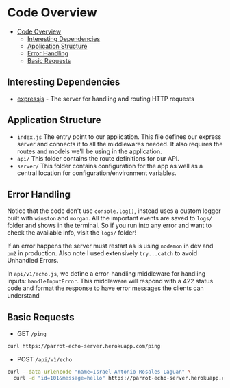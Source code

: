 # Code Overview

- [Code Overview](#code-overview)
  - [Interesting Dependencies](#interesting-dependencies)
  - [Application Structure](#application-structure)
  - [Error Handling](#error-handling)
  - [Basic Requests](#basic-requests)

## Interesting Dependencies

- [expressjs](https://github.com/expressjs/express) - The server for handling and routing HTTP requests

## Application Structure

- `index.js` The entry point to our application. This file defines our express server and connects it to all the middlewares needed. It also requires the routes and models we'll be using in the application.
- `api/` This folder contains the route definitions for our API.
- `server/` This folder contains configuration for the app as well as a central location for configuration/environment variables.

## Error Handling

Notice that the code don't use `console.log()`, instead uses a custom logger built with `winston` and `morgan`. All the important events are saved to `logs/` folder and shows in the terminal. So if you run into any error and want to check the available info, visit the `logs/` folder!

If an error happens the server must restart as is using `nodemon` in dev and `pm2` in production. Also note I used extensively `try...catch` to avoid Unhandled Errors.

In `api/v1/echo.js`, we define a error-handling middleware for handling inputs: `handleInputError`. This middleware will respond with a 422 status code and format the response to have error messages the clients can understand

## Basic Requests

- GET `/ping`

```sh
curl https://parrot-echo-server.herokuapp.com/ping
```

- POST `/api/v1/echo`

```sh
curl --data-urlencode "name=Israel Antonio Rosales Laguan" \
  curl -d "id=101&message=hello" https://parrot-echo-server.herokuapp.com/echo
```
